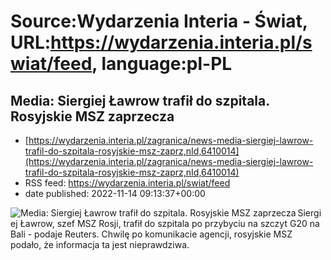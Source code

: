 # Source:Wydarzenia Interia - Świat, URL:https://wydarzenia.interia.pl/swiat/feed, language:pl-PL

## Media: Siergiej Ławrow trafił do szpitala. Rosyjskie MSZ zaprzecza
 - [https://wydarzenia.interia.pl/zagranica/news-media-siergiej-lawrow-trafil-do-szpitala-rosyjskie-msz-zaprz,nId,6410014](https://wydarzenia.interia.pl/zagranica/news-media-siergiej-lawrow-trafil-do-szpitala-rosyjskie-msz-zaprz,nId,6410014)
 - RSS feed: https://wydarzenia.interia.pl/swiat/feed
 - date published: 2022-11-14 09:13:37+00:00

<p><a href="https://wydarzenia.interia.pl/zagranica/news-media-siergiej-lawrow-trafil-do-szpitala-rosyjskie-msz-zaprz,nId,6410014"><img align="left" alt="Media: Siergiej Ławrow trafił do szpitala. Rosyjskie MSZ zaprzecza " src="https://i.iplsc.com/media-siergiej-lawrow-trafil-do-szpitala-rosyjskie-msz-zaprz/000GC5HC8D6RBBOG-C321.jpg" /></a>Siergiej Ławrow, szef MSZ Rosji, trafił do szpitala po przybyciu na szczyt G20 na Bali - podaje Reuters. Chwilę po komunikacie agencji, rosyjskie MSZ podało, że informacja ta jest nieprawdziwa. </p><br clear="all" />

